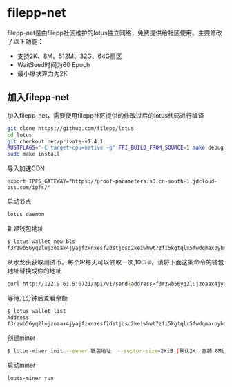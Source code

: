 
# filepp-net 
 filepp-net是由filepp社区维护的lotus独立网络，免费提供给社区使用。主要修改了以下功能：
 - 支持2K、8M、512M、32G、64G扇区
 - WaitSeed时间为60 Epoch
 - 最小爆块算力为2K
 
## 加入filepp-net
加入filepp-net，需要使用filepp社区提供的修改过后的lotus代码进行编译
```bash
git clone https://github.com/filepp/lotus
cd lotus 
git checkout net/private-v1.4.1
RUSTFLAGS="-C target-cpu=native -g" FFI_BUILD_FROM_SOURCE=1 make debug 
sudo make install
```

导入加速CDN
```
export IPFS_GATEWAY="https://proof-parameters.s3.cn-south-1.jdcloud-oss.com/ipfs/"
```

启动节点
```bash
lotus daemon
```

新建钱包地址
```bash
$ lotus wallet new bls
f3rzwb56yq2lujzoaax4jyajfzxnxesf2dstjqsq2keiwhwt7zfi5kgtqlx5fwdqmaxoybnj7xctva2fsr2uha
```

从水龙头获取测试币。每个IP每天可以领取一次,100Fil。请将下面这条命令的钱包地址替换成你的地址
```bash
curl http://122.9.61.5:6721/api/v1/send?address=f3rzwb56yq2lujzoaax4jyajfzxnxesf2dstjqsq2keiwhwt7zfi5kgtqlx5fwdqmaxoybnj7xctva2fsr2uha
```

等待几分钟后查看余额
```bash
$ lotus wallet list
Address                                                                                 Balance                    Nonce  Default  
f3rzwb56yq2lujzoaax4jyajfzxnxesf2dstjqsq2keiwhwt7zfi5kgtqlx5fwdqmaxoybnj7xctva2fsr2uha  100 FIL  0      X 
```

创建miner 
```bash
$ lotus-miner init --owner 钱包地址  --sector-size=2KiB (默认2K, 支持 8MiB、512MiB、32GiB、64GiB) 
```

启动miner

```
louts-miner run
```



